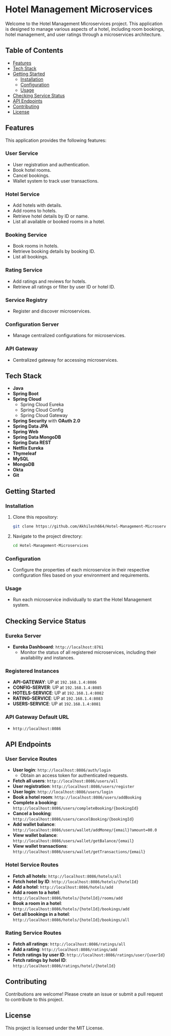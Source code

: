 # Hotel Management Microservices

Welcome to the Hotel Management Microservices project. This application is designed to manage various aspects of a hotel, including room bookings, hotel management, and user ratings through a microservices architecture.

## Table of Contents
- [Features](#features)
- [Tech Stack](#tech-stack)
- [Getting Started](#getting-started)
  - [Installation](#installation)
  - [Configuration](#configuration)
  - [Usage](#usage)
- [Checking Service Status](#checking-service-status)
- [API Endpoints](#api-endpoints)
- [Contributing](#contributing)
- [License](#license)

## Features

This application provides the following features:

### User Service
- User registration and authentication.
- Book hotel rooms.
- Cancel bookings.
- Wallet system to track user transactions.

### Hotel Service
- Add hotels with details.
- Add rooms to hotels.
- Retrieve hotel details by ID or name.
- List all available or booked rooms in a hotel.

### Booking Service
- Book rooms in hotels.
- Retrieve booking details by booking ID.
- List all bookings.

### Rating Service
- Add ratings and reviews for hotels.
- Retrieve all ratings or filter by user ID or hotel ID.

### Service Registry
- Register and discover microservices.

### Configuration Server
- Manage centralized configurations for microservices.

### API Gateway
- Centralized gateway for accessing microservices.

## Tech Stack

- **Java**
- **Spring Boot**
- **Spring Cloud**
  - Spring Cloud Eureka
  - Spring Cloud Config
  - Spring Cloud Gateway
- **Spring Security** with **OAuth 2.0**
- **Spring Data JPA**
- **Spring Web**
- **Spring Data MongoDB**
- **Spring Data REST**
- **Netflix Eureka**
- **Thymeleaf**
- **MySQL**
- **MongoDB**
- **Okta**
- **Git**

## Getting Started

### Installation
1. Clone this repository:
   ```bash
   git clone https://github.com/Akhilesh664/Hotel-Management-Microservices.git
   ```
2. Navigate to the project directory:
   ```bash
   cd Hotel-Management-Microservices
   ```

### Configuration
- Configure the properties of each microservice in their respective configuration files based on your environment and requirements.

### Usage
- Run each microservice individually to start the Hotel Management system.

## Checking Service Status

### Eureka Server
- **Eureka Dashboard**: `http://localhost:8761`
  - Monitor the status of all registered microservices, including their availability and instances.

### Registered Instances
- **API-GATEWAY**: UP at `192.168.1.4:8086`
- **CONFIG-SERVER**: UP at `192.168.1.4:8085`
- **HOTELS-SERVICE**: UP at `192.168.1.4:8082`
- **RATING-SERVICE**: UP at `192.168.1.4:8083`
- **USERS-SERVICE**: UP at `192.168.1.4:8081`

### API Gateway Default URL
- `http://localhost:8086`

## API Endpoints

### User Service Routes
- **User login**: `http://localhost:8086/auth/login`
  - Obtain an access token for authenticated requests.
- **Fetch all users**: `http://localhost:8086/users/all`
- **User registration**: `http://localhost:8086/users/register`
- **User login**: `http://localhost:8086/users/login`
- **Book a hotel room**: `http://localhost:8086/users/addBooking`
- **Complete a booking**: `http://localhost:8086/users/completeBooking/{bookingId}`
- **Cancel a booking**: `http://localhost:8086/users/cancelBooking/{bookingId}`
- **Add wallet balance**: `http://localhost:8086/users/wallet/addMoney/{email}?amount=00.0`
- **View wallet balance**: `http://localhost:8086/users/wallet/getBalance/{email}`
- **View wallet transactions**: `http://localhost:8086/users/wallet/getTransactions/{email}`

### Hotel Service Routes
- **Fetch all hotels**: `http://localhost:8086/hotels/all`
- **Fetch hotel by ID**: `http://localhost:8086/hotels/{hotelId}`
- **Add a hotel**: `http://localhost:8086/hotels/add`
- **Add a room to a hotel**: `http://localhost:8086/hotels/{hotelId}/rooms/add`
- **Book a room in a hotel**: `http://localhost:8086/hotels/{hotelId}/bookings/add`
- **Get all bookings in a hotel**: `http://localhost:8086/hotels/{hotelId}/bookings/all`

### Rating Service Routes
- **Fetch all ratings**: `http://localhost:8086/ratings/all`
- **Add a rating**: `http://localhost:8086/ratings/add`
- **Fetch ratings by user ID**: `http://localhost:8086/ratings/user/{userId}`
- **Fetch ratings by hotel ID**: `http://localhost:8086/ratings/hotel/{hotelId}`

## Contributing

Contributions are welcome! Please create an issue or submit a pull request to contribute to this project.

## License

This project is licensed under the MIT License.